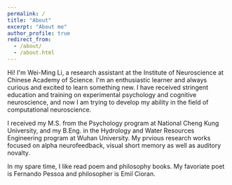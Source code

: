 ```yaml
---
permalink: /
title: "About"
excerpt: "About me"
author_profile: true
redirect_from: 
  - /about/
  - /about.html
---
```

Hi! I'm Wei-Ming Li, a research assistant at the Institute of Neuroscience at Chinese Academy of Science. I'm an enthusiastic learner and always curious and excited to learn something new. I have received stringent education and training on experimental psychology and cognitive neuroscience, and now I am trying to develop my ability in the field of computational neuroscience.

I received my M.S. from the Psychology program at National Cheng Kung University, and my B.Eng. in the Hydrology and Water Resources Engineering program at Wuhan University. My prvious research works focused on alpha neurofeedback, visual short memory as well as auditory novalty. 

In my spare time, I like read poem and philosophy books. My favoriate poet is Fernando Pessoa and 
philosopher is Emil Cioran.

